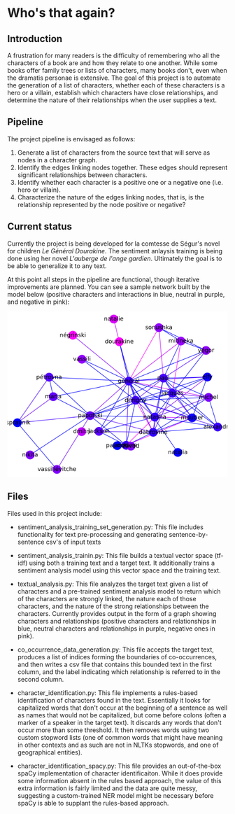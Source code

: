 # Who's that again?

## Introduction

A frustration for many readers is the difficulty of remembering who all the
characters of a book are and how they relate to one another. While some books
offer family trees or lists of characters, many books don't, even when the
dramatis personae is extensive. The goal of this project is to automate the
generation of a list of characters, whether each of these characters is a
hero or a villain, establish which characters have close
relationships, and determine the nature of their relationships when the user
supplies a text.

## Pipeline

The project pipeline is envisaged as follows:

1. Generate a list of characters from the source text that will serve as nodes
in a character graph.
2. Identify the edges linking nodes together. These edges should represent significant
relationships between characters.
3. Identify whether each character is a positive one or a negative one (i.e. hero or villain).
4. Characterize the nature of the edges linking nodes, that is, is the relationship represented by the node positive or negative?

## Current status

Currently the project is being developed for la comtesse de Ségur's novel
for children *Le Général Dourakine*. The sentiment anlaysis training is being done using
her novel *L'auberge de l'ange gardien*. Ultimately the goal is to be able to generalize
it to any text.

At this point all steps in the pipeline are functional, though iterative improvements
are planned. You can see a sample network built by the model below (positive characters and interactions in blue, neutral in purple, and negative in pink):

!["Visualization of network in progress"](https://github.com/mpedruski/character_net/blob/master/results/character_network.svg.png "Network in progress")

## Files

Files used in this project include:

* sentiment_analysis_training_set_generation.py: This file includes functionality for text pre-processing and generating sentence-by-sentence csv's of input texts

* sentiment_analysis_trainin.py: This file builds a textual vector space (tf-idf) using both a training text and a target text. It additionally trains a sentiment analysis model using this vector space and the training text.

* textual_analysis.py: This file analyzes the target text given a list of characters and a pre-trained sentiment analysis model to return which of the characters are strongly linked, the nature each of those characters, and the nature of the strong relationships between the characters. Currently provides output in the form of a graph showing characters and relationships (positive characters and relationships in blue, neutral characters and relationships in purple, negative ones in pink).

* co_occurrence_data_generation.py: This file accepts the target text, produces a list of indices forming the boundaries of co-occurrences, and then writes a csv file that contains this bounded text in the first column, and the label indicating which relationship is referred to in the second column.

* character_identification.py: This file implements a rules-based identification of characters found in the text. Essentially it looks for capitalized words that don't occur at the beginning of a sentence as well as names that would not be capitalized, but come before colons (often a marker of a speaker in the target text). It discards any words that don't occur more than some threshold. It then removes words using two custom stopword lists (one of common words that might have meaning in other contexts and as such are not in NLTKs stopwords, and one of geographical entities).

* character_identification_spacy.py: This file provides an out-of-the-box spaCy implementation of character identificaiton. While it does provide some information absent in the rules based approach, the value of this extra information is fairly limited and the data are quite messy, suggesting a custom-trained NER model might be necessary before spaCy is able to supplant the rules-based approach.
